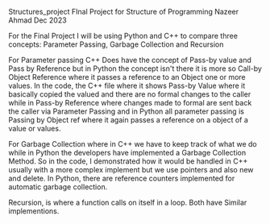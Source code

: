 Structures_project
FInal Project for Structure of Programming
Nazeer Ahmad Dec 2023

For the Final Project I will be using Python and C++ to compare three concepts: Parameter Passing, Garbage Collection and Recursion

For Parameter passing C++ Does have the concept of Pass-by value and Pass by Reference but in Python the concept isn't there it is more so Call-by Object Reference where it passes a reference to an Object one or more values. In the code, the C++ file where it shows Pass-by Value where it basically copied the valued and there are no formal changes to the caller while in  Pass-by Reference where changes made to formal are sent back the caller via Parameter Passing and in Python all parameter passing is Passing by Object ref where it again passes a reference on a object of a value or values.

For Garbage Collection where in C++ we have to keep track of what we do while in Python the developers have implemented a Garbage Collection Method. So in the code, I demonstrated how it would be handled in C++ usually with a more complex implement but we use pointers and also new and delete. In Python, there are reference counters implemented for automatic garbage collection.


Recursion, is where a function calls on itself in a loop. Both have Similar implementions.

 



